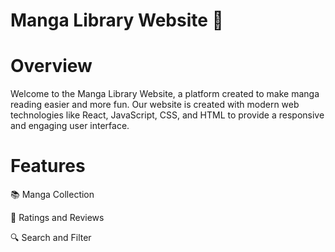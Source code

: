 # Manga Library Website :open_book:

# Overview
Welcome to the Manga Library Website, a platform created to make manga reading easier and more fun. Our website is created with modern web technologies like React, JavaScript, CSS, and HTML to provide a responsive and engaging user interface.

# Features
:books: Manga Collection

:star2: Ratings and Reviews

:mag: Search and Filter


